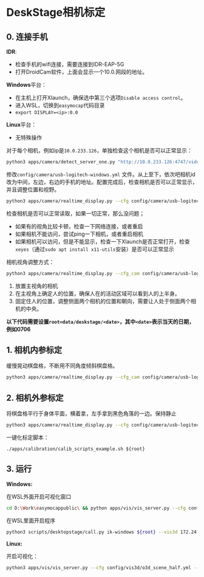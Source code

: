 # DeskStage相机标定

## 0. 连接手机

**IDR**:
- 检查手机的wifi连接，需要连接到IDR-EAP-5G
- 打开DroidCam软件，上面会显示一个10.0.网段的地址。

**Windows**平台：
- 在主机上打开Xlaunch，确保选中第三个选项`Disable access control`。
- 进入WSL，切换到`easymocap`代码目录
- `export DISPLAY=<ip>:0.0`

**Linux**平台：
- 无特殊操作

对于每个相机，例如ip是`10.0.233.126`，单独检查这个相机是否可以正常显示：
```bash
python3 apps/camera/detect_server_one.py "http://10.0.233.126:4747/video/v3/avc/1280x720" --show --back --noblock
```

修改`config/camera/usb-logitech-windows.yml` 文件。从上至下，依次吧相机id改为中间，左边，右边的手机的地址。配置完成后，检查相机是否可以正常显示，并且调整位置和视野。

```bash
python3 apps/camera/realtime_display.py --cfg config/camera/usb-logitech-windows.yml --display --num 100000
```

检查相机是否可以正常读取，如果一切正常，那么没问题；

- 如果有的视角比较卡顿，检查一下网络连接，或者重启
- 如果相机不能访问，尝试ping一下相机，或者重启相机
- 如果相机可以访问，但是不能显示，检查一下Xlaunch是否正常打开，检查`xeyes`（通过`sudo apt install x11-utils`安装）是否可以正常显示

相机视角调整方式：

```bash
python3 apps/camera/realtime_display.py --cfg_cam config/camera/usb-logitech-windows.yml --display
```

1. 放置主视角的相机
2. 在主视角上确定人的位置，确保人在的活动区域可以看到人的上半身。
3. 固定住人的位置，调整侧面两个相机的位置和朝向，需要让人处于侧面两个相机的中央。

**以下代码需要设置`root=data/deskstage/<date>`，其中`<date>`表示当天的日期，例如0706**

## 1. 相机内参标定

缓慢晃动棋盘格，不断用不同角度倾斜棋盘格。

```bash
python3 apps/camera/realtime_display.py --cfg_cam config/camera/usb-logitech-windows.yml --display --num 1000 --out ${root}/ba
```

## 2. 相机外参标定

将棋盘格平行于身体平面，横着拿，左手拿到黑色角落的一边。保持静止

```bash
python3 apps/camera/realtime_display.py --cfg config/camera/usb-logitech-windows.yml --display --num 100 --out ${root}/ground
```

一键化标定脚本：
```
./apps/calibration/calib_scripts_example.sh ${root}
```

## 3. 运行

**Windows:**

在WSL外面开启可视化窗口

```bash
cd D:\Work\easymocappublic\ && python apps/vis/vis_server.py --cfg config/vis3d/o3d_scene_half.yml --opts host 0.0.0.0 port 9999 block False
```

在WSL里面开启程序

```bash
python3 scripts/desktopstage/call.py ik-windows ${root} --vis3d 172.24.0.1:9999
```

**Linux:**

开启可视化：

```bash
python3 apps/vis/vis_server.py --cfg config/vis3d/o3d_scene_half.yml --opts host 0.0.0.0 port 9999 block False
```

